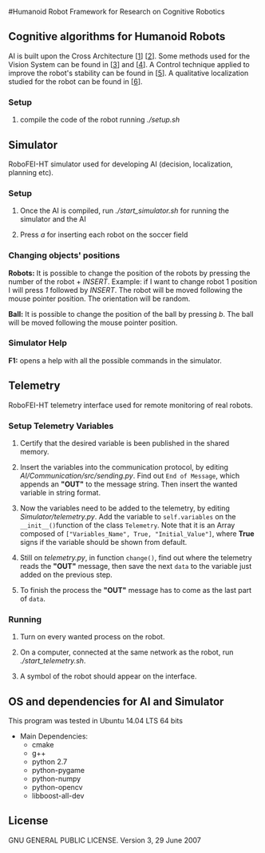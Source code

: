 #Humanoid Robot Framework for Research on Cognitive Robotics

## Cognitive algorithms for Humanoid Robots

AI is built upon the Cross Architecture \[[1]] \[[2]]. Some methods used for the Vision System can be found in \[[3]] and \[[4]]. A Control technique applied to improve the robot's stability can be found in \[[5]]. A qualitative localization studied for the robot can be found in \[[6]].

[1]: http://dx.doi.org/10.1109/SBR.LARS.Robocontrol.2014.39
[2]: http://dx.doi.org/10.1007/978-3-662-48134-9_4
[3]: http://dx.doi.org/10.1109/SBR.LARS.Robocontrol.2014.51
[4]: http://dx.doi.org/10.1109/LARS-SBR.2015.43
[5]: http://dx.doi.org/10.1109/LARS-SBR.2015.41
[6]: http://dx.doi.org/10.1109/LARS-SBR.2015.44


### Setup

1. compile the code of the robot running *./setup.sh*

## Simulator

RoboFEI-HT simulator used for developing AI (decision, localization, planning etc).

### Setup

1. Once the AI is compiled, run *./start_simulator.sh* for running the simulator and the AI

2. Press *a* for inserting each robot on the soccer field 

### Changing objects' positions

**Robots:** It is possible to change the position of the robots by pressing the number of the robot + *INSERT*. Example: if I want to change robot 1 position I will press *1* followed by *INSERT*. The robot will be moved following the mouse pointer position. The orientation will be random.

**Ball:** It is possible to change the position of the ball by pressing *b*. The ball will be moved following the mouse pointer position.

### Simulator Help

**F1:** opens a help with all the possible commands in the simulator.

## Telemetry

RoboFEI-HT telemetry interface used for remote monitoring of real robots.

### Setup Telemetry Variables

1. Certify that the desired variable is been published in the shared memory.

2. Insert the variables into the communication protocol, by editing  *AI/Communication/src/sending.py*. 
Find out `End of Message`, which appends an **"OUT"** to the message string.
Then insert the wanted variable in string format.

3. Now the variables need to be added to the telemetry, by editing *Simulator/telemetry.py*.
Add the variable to `self.variables` on the `__init__()`function of the class `Telemetry`.
Note that it is an Array composed of `["Variables_Name", True, "Initial_Value"]`, where **True** signs if the variable should be shown from default. 

4. Still on *telemetry.py*, in function `change()`, find out where the telemetry reads the **"OUT"** message, then save the next `data` to the variable just added on the previous step.

5. To finish the process the **"OUT"** message has to come as the last part of `data`.

### Running

1. Turn on every wanted process on the robot.

2. On a computer, connected at the same network as the robot, run *./start_telemetry.sh*.

3. A symbol of the robot should appear on the interface.

## OS and dependencies for AI and Simulator

This program was tested in Ubuntu 14.04 LTS 64 bits

* Main Dependencies:
    * cmake
    * g++
    * python 2.7 
    * python-pygame
    * python-numpy
    * python-opencv
    * libboost-all-dev
    
## License

GNU GENERAL PUBLIC LICENSE.
Version 3, 29 June 2007
   
